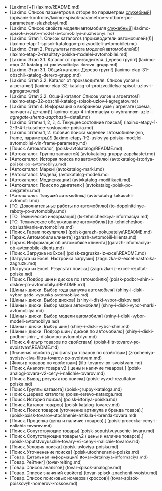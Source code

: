 * [Laximo [+]] (laximo/README.md)
* [Laximo. Список параметров в отборе по параметрам [служебный](!)] (opisanie-kontrolov/laximo-spisok-parametrov-v-otbore-po-parametram-sluzhebnyi.md)
* [Laximo. Список свойств модели автомобиля [служебный](!)] (laximo-spisok-svoistv-modeli-avtomobilya-sluzhebnyi.md)
* [Laximo. Этап 1. Список каталогов (производители автомобилей)(!)] (laximo-etap-1-spisok-katalogov-proizvoditeli-avtomobilei.md)
* [Laximo. Этап 2. Результаты поиска моделей автомобилей(!)] (laximo-etap-2-rezultaty-poiska-modelei-avtomobilei.md)
* [Laximo. Этап 3.1. Каталог от производителя. Дерево групп!] (laximo-etap-31-katalog-ot-proizvoditelya-derevo-grupp.md)
* [Laximo. Этап 3.1. Общий каталог.  Дерево групп!] (laximo-etap-31-obschii-katalog-derevo-grupp.md)
* [Laximo. Этап 3.2. Каталог от производителя. Список узлов и агрегатов!] (laximo-etap-32-katalog-ot-proizvoditelya-spisok-uzlov-i-agregatov.md)
* [Laximo. Этап 3.2. Общий каталог. Список узлов и агрегатов!] (laximo-etap-32-obschii-katalog-spisok-uzlov-i-agregatov.md)
* [Laximo. Этап 4. Информация о выбранном узле / агрегате (схема, запчасти / детали)!] (laximo-etap-4-informaciya-o-vybrannom-uzle-_-agregate-shema-zapchasti-_-detali.md)
* [Laximo. Этапы 1, 2, 3, 4. Текущее состояние поиска!] (laximo-etapy-1-2-3-4-tekuschee-sostoyanie-poiska.md)
* [Laximo. Этапы 1, 2. Условия поиска моделей автомобилей (vin, frame, параметры)!] (laximo-etapy-1-2-usloviya-poiska-modelei-avtomobilei-vin-frame-parametry.md)
* [Поиск. Автокаталог] (poisk-avtokatalog\README.md)
* [Автокаталог. Группы запчастей] (avtokatalog-gruppy-zapchastei.md)
* [Автокаталог. История поиска по автомобилю] (avtokatalog-istoriya-poiska-po-avtomobilyu.md)
* [Автокаталог. Марки] (avtokatalog-marki.md)
* [Автокаталог. Модели] (avtokatalog-modeli.md)
* [Автокаталог. Модификации] (avtokatalog-modifikacii.md)
* [Автокаталог. Поиск по двигателю] (avtokatalog-poisk-po-dvigatelyu.md)
* [Автокаталог. Текущий автомобиль] (avtokatalog-tekuschii-avtomobil.md)
* [ТО. Дополнительные работы по автомобилю] (to-dopolnitelnye-raboty-po-avtomobilyu.md)
* [ТО. Техническая информация] (to-tehnicheskaya-informaciya.md)
* [ТО. Техническое обслуживание автомобиля] (to-tehnicheskoe-obsluzhivanie-avtomobilya.md)
* [Поиск. Гараж покупателя] (poisk-garazh-pokupatelya\README.md)
* [Гараж. Автомобили клиента] (garazh-avtomobili-klienta.md)
* [Гараж. Информация об автомобиле клиента] (garazh-informaciya-ob-avtomobile-klienta.md)
* [Поиск. Загрузка из Excel] (poisk-zagruzka-iz-excel\README.md)
* [Загрузка из Excel. Настройка загрузки] (zagruzka-iz-excel-nastroika-zagruzki.md)
* [Загрузка из Excel. Результат поиска] (zagruzka-iz-excel-rezultat-poiska.md)
* [Поиск. Подбор шин и дисков по автомобилю] (poisk-podbor-shin-i-diskov-po-avtomobilyu\README.md)
* [Шины и диски. Выбор года выпуска автомобиля] (shiny-i-diski-vybor-goda-vypuska-avtomobilya.md)
* [Шины и диски. Выбор дисков] (shiny-i-diski-vybor-diskov.md)
* [Шины и диски. Выбор марки автомобиля] (shiny-i-diski-vybor-marki-avtomobilya.md)
* [Шины и диски. Выбор модели автомобиля] (shiny-i-diski-vybor-modeli-avtomobilya.md)
* [Шины и диски. Выбор шин] (shiny-i-diski-vybor-shin.md)
* [Шины и диски. Подбор шин / дисков по автомобилю] (shiny-i-diski-podbor-shin-_-diskov-po-avtomobilyu.md)
* [Поиск. Фильтр товаров по свойствам] (poisk-filtr-tovarov-po-svoistvam\README.md)
* [Значения свойств для фильтра товаров по свойствам] (znacheniya-svoistv-dlya-filtra-tovarov-po-svoistvam.md)
* [Фильтр товаров по свойствам] (filtr-tovarov-po-svoistvam.md)
* [Поиск. Аналоги товара v2 ( цены и наличие товаров).] (poisk-analogi-tovara-v2-ceny-i-nalichie-tovarov.md)
* [Поиск. Вывод результатов поиска] (poisk-vyvod-rezultatov-poiska.md)
* [Поиск. Группы каталога] (poisk-gruppy-kataloga.md)
* [Поиск. Дерево каталога] (poisk-derevo-kataloga.md)
* [Поиск. История поиска] (poisk-istoriya-poiska.md)
* [Поиск. Каталог товаров] (poisk-katalog-tovarov.md)
* [Поиск. Поиск товаров (уточнение артикула и бренда товара).] (poisk-poisk-tovarov-utochnenie-artikula-i-brenda-tovara.md)
* [Поиск. Проценка (цены и наличие товаров).] (poisk-procenka-ceny-i-nalichie-tovarov.md)
* [Поиск. Сопутствующие товары] (poisk-soputstvuyuschie-tovary.md)
* [Поиск. Сопутствующие товары v2 ( цены и наличие товаров).] (poisk-soputstvuyuschie-tovary-v2-ceny-i-nalichie-tovarov.md)
* [Поиск. Условия поиска] (poisk-usloviya-poiska.md)
* [Поиск. Уточненение поиска] (poisk-utochnenenie-poiska.md)
* [Товар. Детальная информация] (tovar-detalnaya-informaciya.md)
* [Товар. Рейтинг] (tovar-reiting.md)
* [Товар. Список аналогов] (tovar-spisok-analogov.md)
* [Товар. Список значений свойств] (tovar-spisok-znachenii-svoistv.md)
* [Товар. Список поисковых номеров (кроссов)] (tovar-spisok-poiskovyh-nomerov-krossov.md)
